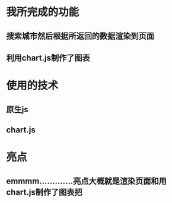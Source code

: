 # 我所完成的功能
## 搜索城市然后根据所返回的数据渲染到页面
## 利用chart.js制作了图表

# 使用的技术
## 原生js
## chart.js

# 亮点
## emmmm.............亮点大概就是渲染页面和用chart.js制作了图表把